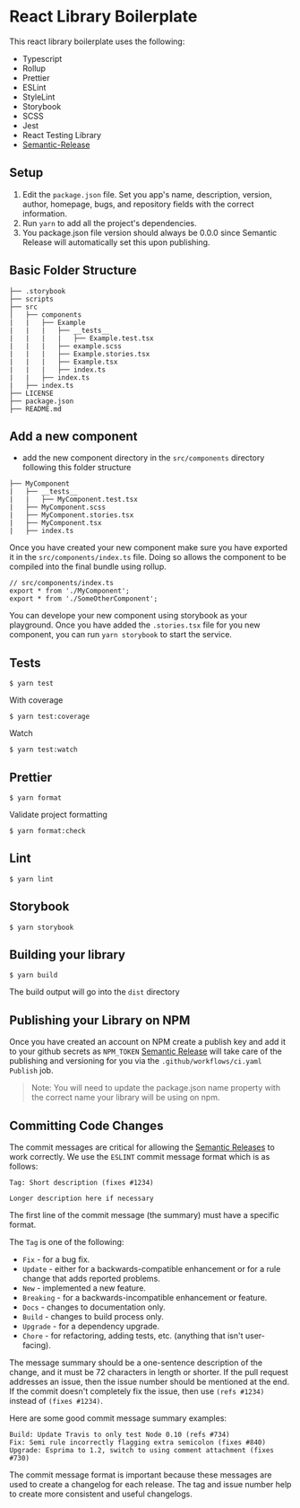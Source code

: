 # React Library Boilerplate

This react library boilerplate uses the following:

- Typescript
- Rollup
- Prettier
- ESLint
- StyleLint
- Storybook
- SCSS
- Jest
- React Testing Library
- [Semantic-Release](https://semantic-release.gitbook.io/)

## Setup

1. Edit the `package.json` file. Set you app's name, description, version, author, homepage, bugs, and repository fields with the correct information.
1. Run `yarn` to add all the project's dependencies.
1. You package.json file version should always be 0.0.0 since Semantic Release will automatically set this upon publishing.

## Basic Folder Structure

```
├── .storybook
├── scripts
├── src
│   ├── components
|   |   ├── Example
|   |   |   ├── __tests__
|   |   |   |   ├── Example.test.tsx
|   |   |   ├── example.scss
|   |   |   ├── Example.stories.tsx
|   |   |   ├── Example.tsx
|   |   |   ├── index.ts
|   |   ├── index.ts
|   ├── index.ts
├── LICENSE
├── package.json
├── README.md
```

## Add a new component

- add the new component directory in the `src/components` directory following this folder structure

```
├── MyComponent
|   ├── __tests__
|   |   ├── MyComponent.test.tsx
|   ├── MyComponent.scss
|   ├── MyComponent.stories.tsx
|   ├── MyComponent.tsx
|   ├── index.ts

```

Once you have created your new component make sure you have exported it in the `src/components/index.ts` file. Doing so allows the component to be compiled into the final bundle using rollup.

```
// src/components/index.ts
export * from './MyComponent';
export * from './SomeOtherComponent';
```

You can develope your new component using storybook as your playground. Once you have added the `.stories.tsx` file for you new component, you can run `yarn storybook` to start the service.

## Tests

```
$ yarn test
```

With coverage

```
$ yarn test:coverage
```

Watch

```
$ yarn test:watch
```

## Prettier

```
$ yarn format
```

Validate project formatting

```
$ yarn format:check
```

## Lint

```
$ yarn lint
```

## Storybook

```
$ yarn storybook
```

## Building your library

```
$ yarn build
```

The build output will go into the `dist` directory

## Publishing your Library on NPM

Once you have created an account on NPM create a publish key and add it to your github secrets as `NPM_TOKEN` [Semantic Release](https://semantic-release.gitbook.io/) will take care of the publishing and versioning for you via the `.github/workflows/ci.yaml` `Publish` job.

> Note: You will need to update the package.json name property with the correct name your library will be using on npm.

## Committing Code Changes

The commit messages are critical for allowing the [Semantic Releases](https://semantic-release.gitbook.io/) to work correctly. We use the `ESLINT` commit message format which is as follows:

```
Tag: Short description (fixes #1234)

Longer description here if necessary
```

The first line of the commit message (the summary) must have a specific format.

The `Tag` is one of the following:

- `Fix` - for a bug fix.
- `Update` - either for a backwards-compatible enhancement or for a rule change that adds reported problems.
- `New` - implemented a new feature.
- `Breaking` - for a backwards-incompatible enhancement or feature.
- `Docs` - changes to documentation only.
- `Build` - changes to build process only.
- `Upgrade` - for a dependency upgrade.
- `Chore` - for refactoring, adding tests, etc. (anything that isn't user-facing).

The message summary should be a one-sentence description of the change, and it must be 72 characters in length or shorter. If the pull request addresses an issue, then the issue number should be mentioned at the end. If the commit doesn't completely fix the issue, then use `(refs #1234)` instead of `(fixes #1234)`.

Here are some good commit message summary examples:

```
Build: Update Travis to only test Node 0.10 (refs #734)
Fix: Semi rule incorrectly flagging extra semicolon (fixes #840)
Upgrade: Esprima to 1.2, switch to using comment attachment (fixes #730)
```

The commit message format is important because these messages are used to create a changelog for each release. The tag and issue number help to create more consistent and useful changelogs.
